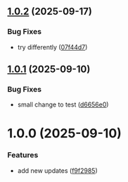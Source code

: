 ## [1.0.2](https://github.com/HDRUK/hdruk-ui/compare/v1.0.1...v1.0.2) (2025-09-17)


### Bug Fixes

* try differently ([07f44d7](https://github.com/HDRUK/hdruk-ui/commit/07f44d7f92abcebde1d5f2caa58aa566554a3ad1))

## [1.0.1](https://github.com/HDRUK/hdruk-ui/compare/v1.0.0...v1.0.1) (2025-09-10)


### Bug Fixes

* small change to test ([d6656e0](https://github.com/HDRUK/hdruk-ui/commit/d6656e0b69673a25f1b97056ed8791aeca77f2b9))

# 1.0.0 (2025-09-10)


### Features

* add new updates ([f9f2985](https://github.com/HDRUK/hdruk-ui/commit/f9f298537e15dd2b8f341df8f5904b1e25156d7c))
